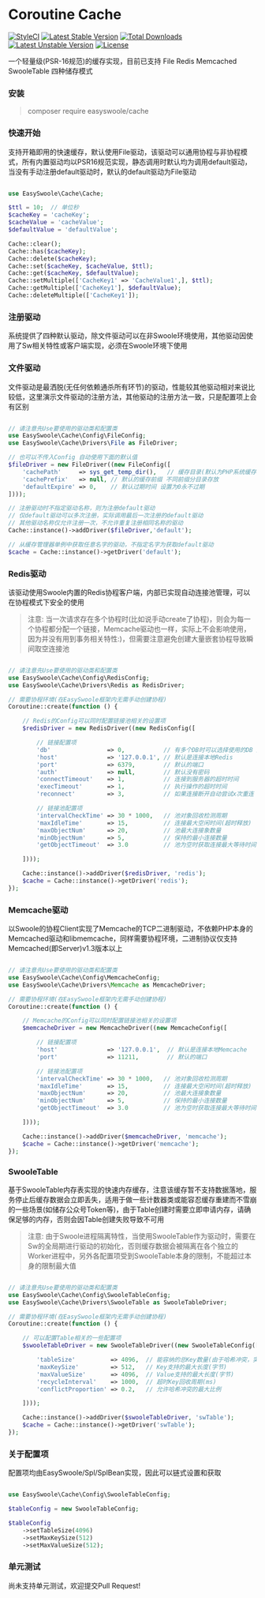 Coroutine Cache
======

[![StyleCI](https://styleci.io/repos/110963506/shield?style=flat&branch=master)](https://styleci.io/repos/110963506)
[![Latest Stable Version](https://poser.pugx.org/easyswoole/cache/version)](https://packagist.org/packages/easyswoole/cache)
[![Total Downloads](https://poser.pugx.org/easyswoole/cache/downloads)](https://packagist.org/packages/easyswoole/cache)
[![Latest Unstable Version](https://poser.pugx.org/easyswoole/cache/v/unstable)](//packagist.org/packages/easyswoole/cache)
[![License](https://poser.pugx.org/easyswoole/cache/license)](https://packagist.org/packages/easyswoole/cache)

一个轻量级(PSR-16规范)的缓存实现，目前已支持 File Redis Memcached SwooleTable 四种储存模式

### 安装

> composer require easyswoole/cache

### 快速开始

支持开箱即用的快速缓存，默认使用File驱动，该驱动可以通用协程与非协程模式，所有内置驱动均以PSR16规范实现，静态调用时默认均为调用default驱动，当没有手动注册default驱动时，默认的default驱动为File驱动

```php

use EasySwoole\Cache\Cache;

$ttl = 10;  // 单位秒
$cacheKey = 'cacheKey';
$cacheValue = 'cacheValue';
$defaultValue = 'defaultValue';

Cache::clear();
Cache::has($cacheKey);
Cache::delete($cacheKey);
Cache::set($cacheKey, $cacheValue, $ttl);
Cache::get($cacheKey, $defaultValue);
Cache::setMultiple(['CacheKey1' => 'CacheValue1',], $ttl);
Cache::getMultiple(['CacheKey1'], $defaultValue);
Cache::deleteMultiple(['CacheKey1']);

```

### 注册驱动

系统提供了四种默认驱动，除文件驱动可以在非Swoole环境使用，其他驱动因使用了Sw相关特性或客户端实现，必须在Swoole环境下使用

### 文件驱动

文件驱动是最洒脱(无任何依赖通杀所有环节)的驱动，性能较其他驱动相对来说比较低，这里演示文件驱动的注册方法，其他驱动的注册方法一致，只是配置项上会有区别

```php

// 请注意先Use要使用的驱动类和配置类
use EasySwoole\Cache\Config\FileConfig;
use EasySwoole\Cache\Drivers\File as FileDriver;

// 也可以不传入Config 自动使用下面的默认值
$fileDriver = new FileDriver((new FileConfig([
    'cachePath'     => sys_get_temp_dir(),   // 缓存目录(默认为PHP系统缓存)
    'cachePrefix'   => null, // 默认的缓存前缀 不同前缀分目录存放
    'defaultExpire' => 0,    // 默认过期时间 设置为0永不过期
])));

// 注册驱动时不指定驱动名称，则为注册default驱动
// 仅default驱动可以多次注册，实际调用最后一次注册的default驱动
// 其他驱动名称仅允许注册一次，不允许重复注册相同名称的驱动
Cache::instance()->addDriver($fileDriver,'default');

// 从缓存管理器单例中获取任意名字的驱动，不指定名字为获取default驱动
$cache = Cache::instance()->getDriver('default');

```

### Redis驱动

该驱动使用Swoole内置的Redis协程客户端，内部已实现自动连接池管理，可以在协程模式下安全的使用

> 注意: 当一次请求存在多个协程时(比如说手动create了协程)，则会为每一个协程都分配一个链接，Memcache驱动也一样，实际上不会影响使用，因为并没有用到事务相关特性:)，但需要注意避免创建大量嵌套协程导致瞬间取空连接池

```php

// 请注意先Use要使用的驱动类和配置类
use EasySwoole\Cache\Config\RedisConfig;
use EasySwoole\Cache\Drivers\Redis as RedisDriver;

// 需要协程环境(在EasySwoole框架内无需手动创建协程)
Coroutine::create(function () {

    // Redis的Config可以同时配置链接池相关的设置项
    $redisDriver = new RedisDriver((new RedisConfig([

        // 链接配置项
        'db'                => 0,           // 有多个DB时可以选择使用的DB 默认选择0号DB
        'host'              => '127.0.0.1', // 默认是连接本地Redis
        'port'              => 6379,        // 默认的端口
        'auth'              => null,        // 默认没有密码
        'connectTimeout'    => 1,           // 连接到服务器的超时时间
        'execTimeout'       => 1,           // 执行操作的超时时间
        'reconnect'         => 3,           // 如果连接断开自动尝试x次重连

        // 链接池配置项
        'intervalCheckTime' => 30 * 1000,   // 池对象回收检测周期
        'maxIdleTime'       => 15,          // 连接最大空闲时间(超时释放)
        'maxObjectNum'      => 20,          // 池最大连接象数量
        'minObjectNum'      => 5,           // 保持的最小连接数量
        'getObjectTimeout'  => 3.0          // 池为空时获取连接最大等待时间

    ])));

    Cache::instance()->addDriver($redisDriver, 'redis');
    $cache = Cache::instance()->getDriver('redis');
});

```

### Memcache驱动

以Swoole的协程Client实现了Memcache的TCP二进制驱动，不依赖PHP本身的Memcached驱动和libmemcache，同样需要协程环境，二进制协议仅支持Memcached(即Server)v1.3版本以上

```php

// 请注意先Use要使用的驱动类和配置类
use EasySwoole\Cache\Config\MemcacheConfig;
use EasySwoole\Cache\Drivers\Memcache as MemcacheDriver;

// 需要协程环境(在EasySwoole框架内无需手动创建协程)
Coroutine::create(function () {

    // Memcache的Config可以同时配置链接池相关的设置项
    $memcacheDriver = new MemcacheDriver((new MemcacheConfig([

        // 链接配置项
        'host'              => '127.0.0.1',  // 默认是连接本地Memcache
        'port'              => 11211,        // 默认的端口

        // 链接池配置项
        'intervalCheckTime' => 30 * 1000,   // 池对象回收检测周期
        'maxIdleTime'       => 15,          // 连接最大空闲时间(超时释放)
        'maxObjectNum'      => 20,          // 池最大连接象数量
        'minObjectNum'      => 5,           // 保持的最小连接数量
        'getObjectTimeout'  => 3.0          // 池为空时获取连接最大等待时间

    ])));

    Cache::instance()->addDriver($memcacheDriver, 'memcache');
    $cache = Cache::instance()->getDriver('memcache');
});

```

### SwooleTable

基于SwooleTable内存表实现的快速内存缓存，注意该缓存暂不支持数据落地，服务停止后缓存数据会立即丢失，适用于做一些计数器类或能容忍缓存重建而不雪崩的一些场景(如储存公众号Token等)，由于Table创建时需要立即申请内存，请确保足够的内存，否则会因Table创建失败导致不可用

> 注意: 由于Swoole进程隔离特性，当使用SwooleTable作为驱动时，需要在Sw的全局期进行驱动的初始化，否则缓存数据会被隔离在各个独立的Worker进程中，另外各配置项受到SwooleTable本身的限制，不能超过本身的限制最大值

```php

// 请注意先Use要使用的驱动类和配置类
use EasySwoole\Cache\Config\SwooleTableConfig;
use EasySwoole\Cache\Drivers\SwooleTable as SwooleTableDriver;

// 需要协程环境(在EasySwoole框架内无需手动创建协程)
Coroutine::create(function () {

    // 可以配置Table相关的一些配置项
    $swooleTableDriver = new SwooleTableDriver((new SwooleTableConfig([

        'tableSize'          => 4096,  // 能容纳的总Key数量(由于哈希冲突，实际储存量会比该值小一点)
        'maxKeySize'         => 512,   // Key支持的最大长度(字节)
        'maxValueSize'       => 4096,  // Value支持的最大长度(字节)
        'recycleInterval'    => 1000,  // 超时Key回收周期(ms)
        'conflictProportion' => 0.2,   // 允许哈希冲突的最大比例

    ])));

    Cache::instance()->addDriver($swooleTableDriver, 'swTable');
    $cache = Cache::instance()->getDriver('swTable');
});

```

### 关于配置项

配置项均由EasySwoole/Spl/SplBean实现，因此可以链式设置和获取

```php

use EasySwoole\Cache\Config\SwooleTableConfig;

$tableConfig = new SwooleTableConfig;

$tableConfig
    ->setTableSize(4096)
    ->setMaxKeySize(512)
    ->setMaxValueSize(512);

```

### 单元测试

尚未支持单元测试，欢迎提交Pull Request!
